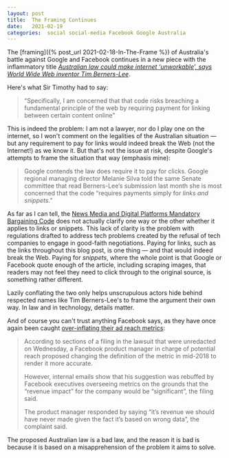 ```yaml
---
layout: post
title:  The Framing Continues 
date:   2021-02-19 
categories:  social social-media Facebook Google Australia 
---
```


The [framing]({% post_url 2021-02-18-In-The-Frame %}) of Australia's battle against Google and Facebook continues in a new piece with the inflammatory title [*Australian law could make internet ‘unworkable’, says World Wide Web inventor Tim Berners-Lee*]().

Here's what Sir Timothy had to say:

> “Specifically, I am concerned that that code risks breaching a fundamental principle of the web by requiring payment for linking between certain content online”

This is indeed the problem: I am not a lawyer, nor do I play one on the internet, so I won't comment on the legalities of the Australian situation — but any requirement to pay for links would indeed break the Web (not the Internet!) as we know it. But that's not the issue at risk, despite Google's attempts to frame the situation that way (emphasis mine):

> Google contends the law does require it to pay for clicks. Google regional managing director Melanie Silva told the same Senate committee that read Berners-Lee’s submission last month she is most concerned that the code “requires payments simply for *links and snippets*.”

As far as I can tell, the [News Media and Digital Platforms Mandatory Bargaining Code](https://www.accc.gov.au/focus-areas/digital-platforms/news-media-bargaining-code) does not actually clarify one way or the other whether it applies to links or snippets. This lack of clarity is the problem with regulations drafted to address tech problems created by the refusal of tech companies to engage in good-faith negotiations. Paying for links, such as the links throughout this blog post, is one thing — and that would indeed break the Web. Paying for *snippets*, where the whole point is that Google or Facebook quote enough of the article, including scraping images, that readers may not feel they need to click through to the original source, is something rather different.

Lazily conflating the two only helps unscrupulous actors hide behind respected names like Tim Berners-Lee's to frame the argument their own way. In law and in technology, details matter.

And of course you can't trust anything Facebook says, as they have once again been caught [over-inflating their ad reach metrics](https://www.ft.com/content/c144b3e0-a502-440b-8565-53a4ce5470a5):

> According to sections of a filing in the lawsuit that were unredacted on Wednesday, a Facebook product manager in charge of potential reach proposed changing the definition of the metric in mid-2018 to render it more accurate.
>
> However, internal emails show that his suggestion was rebuffed by Facebook executives overseeing metrics on the grounds that the “revenue impact” for the company would be “significant”, the filing said.
>
> The product manager responded by saying “it’s revenue we should have never made given the fact it’s based on wrong data”, the complaint said.

The proposed Australian law is a bad law, and the reason it is bad is because it is based on a misapprehension of the problem it aims to solve.
